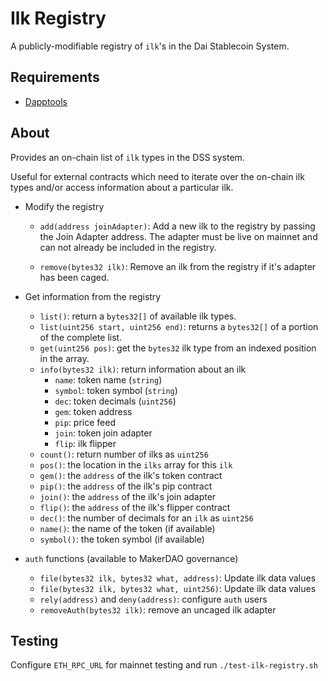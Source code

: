  # Ilk Registry

 A publicly-modifiable registry of `ilk`'s in the Dai Stablecoin System.

## Requirements

* [Dapptools](https://github.com/dapphub/dapptools)

## About

Provides an on-chain list of `ilk` types in the DSS system.

Useful for external contracts which need to iterate over the on-chain ilk types and/or access information about a particular ilk.

* Modify the registry

    * `add(address joinAdapter)`: Add a new ilk to the registry by passing the Join Adapter address. The adapter must be live on mainnet and can not already be included in the registry.

    * `remove(bytes32 ilk)`: Remove an ilk from the registry if it's adapter has been caged.

* Get information from the registry

    * `list()`: return a `bytes32[]` of available ilk types.
    * `list(uint256 start, uint256 end)`: returns a `bytes32[]` of a portion of the complete list.
    * `get(uint256 pos)`: get the `bytes32` ilk type from an indexed position in the array.
    * `info(bytes32 ilk)`: return information about an ilk
        * `name`: token name (`string`)
        * `symbol`: token symbol (`string`)
        * `dec`: token decimals (`uint256`)
        * `gem`: token address
        * `pip`: price feed
        * `join`: token join adapter
        * `flip`: ilk flipper
    * `count()`: return number of ilks as `uint256`
    * `pos()`: the location in the `ilks` array for this `ilk`
    * `gem()`: the `address` of the ilk's token contract
    * `pip()`: the `address` of the ilk's pip contract
    * `join()`: the `address` of the ilk's join adapter
    * `flip()`: the `address` of the ilk's flipper contract
    * `dec()`: the number of decimals for an `ilk` as `uint256`
    * `name()`: the name of the token (if available)
    * `symbol()`: the token symbol (if available)

* `auth` functions (available to MakerDAO governance)

    * `file(bytes32 ilk, bytes32 what, address)`: Update ilk data values
    * `file(bytes32 ilk, bytes32 what, uint256)`: Update ilk data values
    * `rely(address)` and `deny(address)`: configure `auth` users
    * `removeAuth(bytes32 ilk)`: remove an uncaged ilk adapter


## Testing

Configure `ETH_RPC_URL` for mainnet testing and run `./test-ilk-registry.sh`
